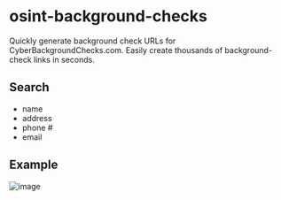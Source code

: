 # osint-background-checks
Quickly generate background check URLs for CyberBackgroundChecks.com.
Easily create thousands of background-check links in seconds.

## Search
  - name
  - address
  - phone #
  - email

## Example
![image](https://github.com/qqalex/osint-background-checks/assets/86507185/eb629128-1448-4672-a9e4-e6a9832f8d98)
